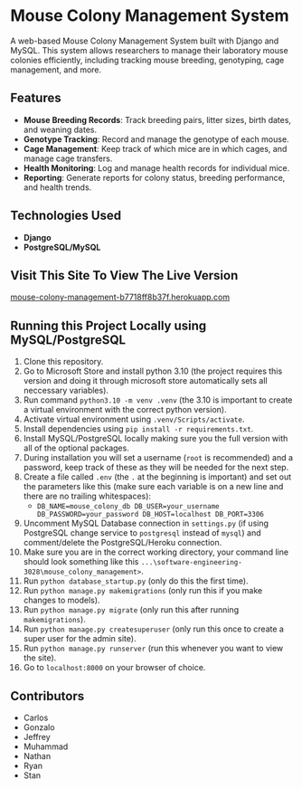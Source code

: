 # Mouse Colony Management System

A web-based Mouse Colony Management System built with Django and MySQL. This system allows researchers to manage their laboratory mouse colonies efficiently, including tracking mouse breeding, genotyping, cage management, and more.

## Features

- **Mouse Breeding Records**: Track breeding pairs, litter sizes, birth dates, and weaning dates.
- **Genotype Tracking**: Record and manage the genotype of each mouse.
- **Cage Management**: Keep track of which mice are in which cages, and manage cage transfers.
- **Health Monitoring**: Log and manage health records for individual mice.
- **Reporting**: Generate reports for colony status, breeding performance, and health trends.

## Technologies Used

- **Django**
- **PostgreSQL/MySQL**

## Visit This Site To View The Live Version
[mouse-colony-management-b7718ff8b37f.herokuapp.com](https://mouse-colony-management-b7718ff8b37f.herokuapp.com/)

## Running this Project Locally using MySQL/PostgreSQL
1. Clone this repository.
2. Go to Microsoft Store and install python 3.10 (the project requires this version and doing it through microsoft store automatically sets all neccessary variables).
3. Run command `python3.10 -m venv .venv` (the 3.10 is important to create a virtual environment with the correct python version).
4. Activate virtual environment using `.venv/Scripts/activate`.
5. Install dependencies using `pip install -r requirements.txt`.
6. Install MySQL/PostgreSQL locally making sure you the full version with all of the optional packages.
7. During installation you will set a username (`root` is recommended) and a password, keep track of these as they will be needed for the next step.
8. Create a file called `.env` (the `.` at the beginning is important) and set out the parameters like this (make sure each variable is on a new line and there are no trailing whitespaces):
    - ``` DB_NAME=mouse_colony_db DB_USER=your_username DB_PASSWORD=your_password DB_HOST=localhost DB_PORT=3306 ```
9. Uncomment MySQL Database connection in `settings.py` (if using PostgreSQL change service to `postgresql` instead of `mysql`) and comment/delete the PostgreSQL/Heroku connection.
10. Make sure you are in the correct working directory, your command line should look something like this `...\software-engineering-3028\mouse_colony_management>`.
11. Run `python database_startup.py` (only do this the first time).
12. Run `python manage.py makemigrations` (only run this if you make changes to models).
13. Run `python manage.py migrate` (only run this after running `makemigrations`).
14. Run `python manage.py createsuperuser` (only run this once to create a super user for the admin site).
15. Run `python manage.py runserver` (run this whenever you want to view the site).
16. Go to `localhost:8000` on your browser of choice.

## Contributors

- Carlos
- Gonzalo
- Jeffrey
- Muhammad
- Nathan
- Ryan
- Stan